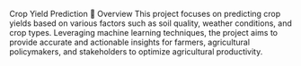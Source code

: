 Crop Yield Prediction
📌 Overview
This project focuses on predicting crop yields based on various factors such as soil quality, weather conditions, and crop types. Leveraging machine learning techniques, the project aims to provide accurate and actionable insights for farmers, agricultural policymakers, and stakeholders to optimize agricultural productivity.

